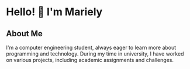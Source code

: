 # Hello! 👋 I'm Mariely

## About Me
I'm a computer engineering student, always eager to learn more about programming and technology. During my time in university, I have worked on various projects, including academic assignments and challenges.

<!--
**ely2547/ely2547** is a ✨ _special_ ✨ repository because its `README.md` (this file) appears on your GitHub profile.

Here are some ideas to get you started:

- 🔭 I’m currently working on ...
- 🌱 I’m currently learning ...
- 👯 I’m looking to collaborate on ...
- 🤔 I’m looking for help with ...
- 💬 Ask me about ...
- 📫 How to reach me: ...
- 😄 Pronouns: ...
- ⚡ Fun fact: ...
-->

